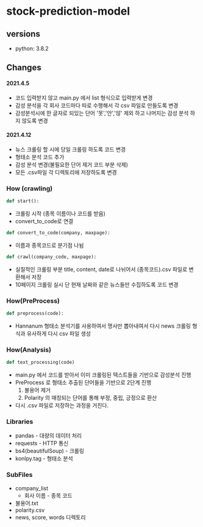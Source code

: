 # stock-prediction-model

## versions
- python: 3.8.2

## Changes

#### 2021.4.5

- 코드 입력받지 않고 main.py 에서 list 형식으로 입력받게 변경
- 감성 분석을 각 회사 코드마다 따로 수행해서 각 csv 파일로 만들도록 변경
- 감성분석시에 한 글자로 되있는 단어 '못','안','않' 제외 하고 나머지는 감성 분석 하지 않도록 변경

#### 2021.4.12

- 뉴스 크롤링 할 시에 당일 크롤링 하도록 코드 변경
- 형태소 분석 코드 추가
- 감성 분석 변경(불필요한 단어 제거 코드 부분 삭제)
- 모든 .csv파일 각 디렉토리에 저장하도록 변경

### How (crawling)

```python
def start():
```

- 크롤링 시작 (종목 이름이나 코드를 받음)
- convert_to_code로 연결

```python
def convert_to_code(company, maxpage):
```

- 이름과 종목코드로 분기점 나뉨

```python
def crawl(company_code, maxpage):
```

- 실질적인 크롤링 부분 title, content, date로 나뉘어서 (종목코드).csv 파일로 변환해서 저장
- 10페이지 크롤링 실시 단 현재 날짜와 같은 뉴스들만 수집하도록 코드 변경

### How(PreProcess)

```python
def preprocess(code):
```

- Hannanum 형태소 분석기를 사용하여서 명사만 뽑아내여서 다시 news 크롤링 형식과 유사하게 다시 csv 파일 생성

### How(Analysis)

```python
def text_processing(code)
```

- main.py 에서 코드를 받아서 이미 크롤링된 텍스트들을 기반으로 감성분석 진행
- PreProcess 로 형태소 추출된 단어들을 기반으로 2단계 진행
  1. 불용어 제거
  2. Polarity 의 매칭되는 단어를 통해 부정, 중립, 긍정으로 환산
- 다시 .csv 파일로 저장하는 과정을 거친다.

### Libraries

- pandas - 대량의 데이터 처리
- requests - HTTP 통신
- bs4(beautifulSoup) - 크롤링
- konlpy.tag - 형태소 분석

### SubFiles

- company_list 
  - 회사 이름 - 종목 코드
- 불용어.txt
- polarity.csv
- news, score, words 디렉토리